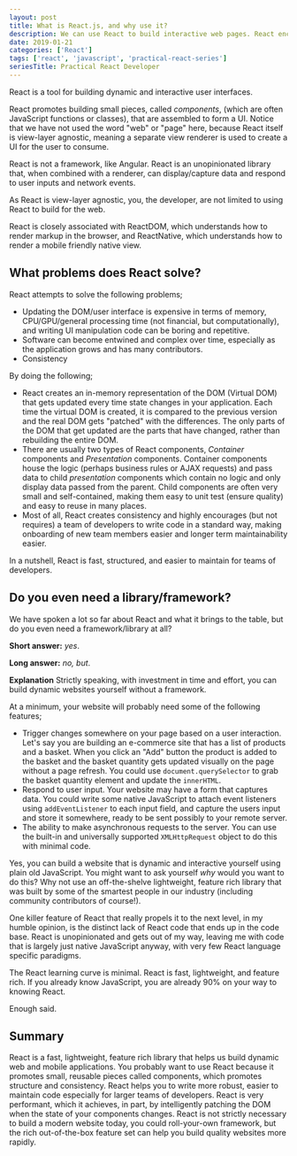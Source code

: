 ```yaml
---
layout: post
title: What is React.js, and why use it?
description: We can use React to build interactive web pages. React encourages building pieces, called components, that are assembled to form a complete page.
date: 2019-01-21
categories: ['React']
tags: ['react', 'javascript', 'practical-react-series']
seriesTitle: Practical React Developer
---
```


React is a tool for building dynamic and interactive user interfaces.

React promotes building small pieces, called _components_, (which are often JavaScript functions or classes), that are assembled to form a UI. Notice that we have not used the word "web" or "page" here, because React itself is view-layer agnostic, meaning a separate view renderer is used to create a UI for the user to consume.

React is not a framework, like Angular. React is an unopinionated library that, when combined with a renderer, can display/capture data and respond to user inputs and network events.

As React is view-layer agnostic, you, the developer, are not limited to using React to build for the web.

React is closely associated with ReactDOM, which understands how to render markup in the browser, and ReactNative, which understands how to render a mobile friendly native view.

## What problems does React solve?

React attempts to solve the following problems;

- Updating the DOM/user interface is expensive in terms of memory, CPU/GPU/general processing time (not financial, but computationally), and writing UI manipulation code can be boring and repetitive.
- Software can become entwined and complex over time, especially as the application grows and has many contributors.
- Consistency

By doing the following;

- React creates an in-memory representation of the DOM (Virtual DOM) that gets updated every time state changes in your application. Each time the virtual DOM is created, it is compared to the previous version and the real DOM gets "patched" with the differences. The only parts of the DOM that get updated are the parts that have changed, rather than rebuilding the entire DOM.
- There are usually two types of React components, _Container_ components and _Presentation_ components. Container components house the logic (perhaps business rules or AJAX requests) and pass data to child _presentation_ components which contain no logic and only display data passed from the parent. Child components are often very small and self-contained, making them easy to unit test (ensure quality) and easy to reuse in many places.
- Most of all, React creates consistency and highly encourages (but not requires) a team of developers to write code in a standard way, making onboarding of new team members easier and longer term maintainability easier.

In a nutshell, React is fast, structured, and easier to maintain for teams of developers.

## Do you even need a library/framework?

We have spoken a lot so far about React and what it brings to the table, but do you even need a framework/library at all?

**Short answer:** _yes_.

**Long answer:** _no, but_.

**Explanation**
Strictly speaking, with investment in time and effort, you can build dynamic websites yourself without a framework.

At a minimum, your website will probably need some of the following features;

- Trigger changes somewhere on your page based on a user interaction. Let's say you are building an e-commerce site that has a list of products and a basket. When you click an "Add" button the product is added to the basket and the basket quantity gets updated visually on the page without a page refresh. You could use `document.querySelector` to grab the basket quantity element and update the `innerHTML`.
- Respond to user input. Your website may have a form that captures data. You could write some native JavaScript to attach event listeners using `addEventListener` to each input field, and capture the users input and store it somewhere, ready to be sent possibly to your remote server.
- The ability to make asynchronous requests to the server. You can use the built-in and universally supported `XMLHttpRequest` object to do this with minimal code.

Yes, you can build a website that is dynamic and interactive yourself using plain old JavaScript. You might want to ask yourself _why_ would you want to do this? Why not use an off-the-shelve lightweight, feature rich library that was built by some of the smartest people in our industry (including community contributors of course!).

One killer feature of React that really propels it to the next level, in my humble opinion, is the distinct lack of React code that ends up in the code base. React is unopinionated and gets out of my way, leaving me with code that is largely just native JavaScript anyway, with very few React language specific paradigms.

The React learning curve is minimal. React is fast, lightweight, and feature rich. If you already know JavaScript, you are already 90% on your way to knowing React.

Enough said.

## Summary

React is a fast, lightweight, feature rich library that helps us build dynamic web and mobile applications. You probably want to use React because it promotes small, reusable pieces called components, which promotes structure and consistency. React helps you to write more robust, easier to maintain code especially for larger teams of developers. React is very performant, which it achieves, in part, by intelligently patching the DOM when the state of your components changes. React is not strictly necessary to build a modern website today, you could roll-your-own framework, but the rich out-of-the-box feature set can help you build quality websites more rapidly.
